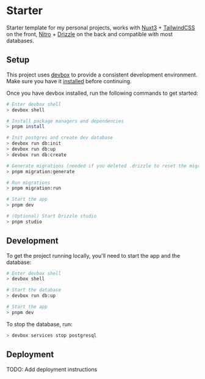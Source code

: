 # Starter

Starter template for my personal projects, works with [Nuxt3](https://nuxt.com/) + [TailwindCSS](https://tailwindcss.com/) on the front, [Nitro](https://nitro.unjs.io/) + [Drizzle](https://orm.drizzle.team/) on the back and compatible with most databases.

## Setup

This project uses [devbox](https://www.jetpack.io/devbox/docs/) to provide a consistent development environment. Make sure you have it [installed](https://www.jetpack.io/devbox/docs/installing_devbox/) before continuing.

Once you have devbox installed, run the following commands to get started:

```bash
# Enter devbox shell
> devbox shell

# Install package managers and dependencies
> pnpm install

# Init postgres and create dev database
> devbox run db:init
> devbox run db:up
> devbox run db:create

# Generate migrations (needed if you deleted .drizzle to reset the migrations)
> pnpm migration:generate

# Run migrations
> pnpm migration:run

# Start the app
> pnpm dev

# (Optional) Start Drizzle studio
> pnpm studio
```

## Development

To get the project running locally, you'll need to start the app and the database:

```bash
# Enter devbox shell
> devbox shell

# Start the database
> devbox run db:up

# Start the app
> pnpm dev
```

To stop the database, run:

```bash
> devbox services stop postgresql
```

## Deployment

TODO: Add deployment instructions